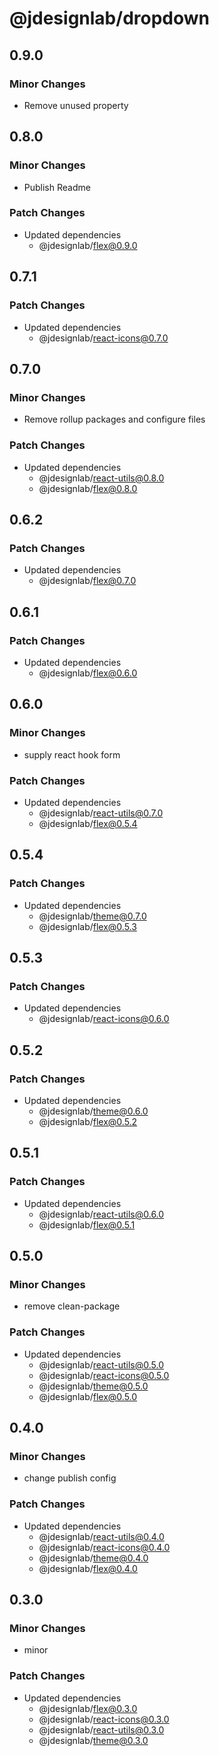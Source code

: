 # @jdesignlab/dropdown

## 0.9.0

### Minor Changes

- Remove unused property

## 0.8.0

### Minor Changes

- Publish Readme

### Patch Changes

- Updated dependencies
  - @jdesignlab/flex@0.9.0

## 0.7.1

### Patch Changes

- Updated dependencies
  - @jdesignlab/react-icons@0.7.0

## 0.7.0

### Minor Changes

- Remove rollup packages and configure files

### Patch Changes

- Updated dependencies
  - @jdesignlab/react-utils@0.8.0
  - @jdesignlab/flex@0.8.0

## 0.6.2

### Patch Changes

- Updated dependencies
  - @jdesignlab/flex@0.7.0

## 0.6.1

### Patch Changes

- Updated dependencies
  - @jdesignlab/flex@0.6.0

## 0.6.0

### Minor Changes

- supply react hook form

### Patch Changes

- Updated dependencies
  - @jdesignlab/react-utils@0.7.0
  - @jdesignlab/flex@0.5.4

## 0.5.4

### Patch Changes

- Updated dependencies
  - @jdesignlab/theme@0.7.0
  - @jdesignlab/flex@0.5.3

## 0.5.3

### Patch Changes

- Updated dependencies
  - @jdesignlab/react-icons@0.6.0

## 0.5.2

### Patch Changes

- Updated dependencies
  - @jdesignlab/theme@0.6.0
  - @jdesignlab/flex@0.5.2

## 0.5.1

### Patch Changes

- Updated dependencies
  - @jdesignlab/react-utils@0.6.0
  - @jdesignlab/flex@0.5.1

## 0.5.0

### Minor Changes

- remove clean-package

### Patch Changes

- Updated dependencies
  - @jdesignlab/react-utils@0.5.0
  - @jdesignlab/react-icons@0.5.0
  - @jdesignlab/theme@0.5.0
  - @jdesignlab/flex@0.5.0

## 0.4.0

### Minor Changes

- change publish config

### Patch Changes

- Updated dependencies
  - @jdesignlab/react-utils@0.4.0
  - @jdesignlab/react-icons@0.4.0
  - @jdesignlab/theme@0.4.0
  - @jdesignlab/flex@0.4.0

## 0.3.0

### Minor Changes

- minor

### Patch Changes

- Updated dependencies
  - @jdesignlab/flex@0.3.0
  - @jdesignlab/react-icons@0.3.0
  - @jdesignlab/react-utils@0.3.0
  - @jdesignlab/theme@0.3.0
